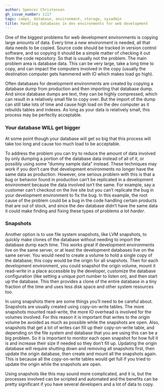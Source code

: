 ```yaml
---
author: Spencer Christensen
gh_issue_number: 1117
tags: camps, database, environment, storage, sysadmin
title: Handling databases in dev environments for web development
---
```


One of the biggest problems for web development environments is copying large amounts of data.  Every time a new environment is needed, all that data needs to be copied.  Source code should be tracked in version control software, and so copying it should be a simple matter of checking it out from the code repository.  So that is usually not the problem.  The main problem area is database data.  This can be very large, take a long time to copy, and can impact the computers involved in the copy (usually the destination computer gets hammered with IO which makes load go high).

Often databases for development environments are created by copying a database dump from production and then importing that database dump.  And since database dumps are text, they can be highly compressed, which can result in a relatively small file to copy over.  But the import of the dump can still take lots of time and cause high load on the dev computer as it rebuilds tables and indexes.  As long as your data is relatively small, this process may be perfectly acceptable.

### Your database WILL get bigger

At some point though your database will get so big that this process will take too long and cause too much load to be acceptable.

To address the problem you can try to reduce the amount of data involved by only dumping a portion of the database data instead of all of it, or possibly using some “dummy sample data” instead.  These techniques may work if you don’t care that development environments no longer have the same data as production.  However, one serious problem with this is that a bug or behavior found in production can’t be replicated in a development environment because the data involved isn’t the same.  For example, say a customer can’t checkout on the live site but you can’t replicate the bug in your development environment to fix the bug.  In this example, the root cause of the problem could be a bug in the code handling certain products that are out of stock, and since the dev database didn’t have the same data it could make finding and fixing these types of problems *a lot harder*.

### Snapshots

Another option is to use file system snapshots, like LVM snapshots, to quickly make clones of the database without needing to import the database dump each time.  This works great if development environments live on the same server, or at least the development databases live on the same server.  You would need to create a volume to hold a single copy of the database; this copy would be the origin for all snapshots.  Then for each development environment, you could snapshot the origin volume, mount it read-write in a place accessible by the developer, customize the database configuration (like setting a unique port number to listen on), and then start up the database.  This then provides a clone of the entire database in a tiny fraction of the time and uses less disk space and other system resources too.

In using snapshots there are some things you’ll need to be careful about.  Snapshots are usually created using copy-on-write tables.  The more snapshots mounted read-write, the more IO overhead is involved for the volumes involved.  For this reason it is important that writes to the origin volume be avoided as much as possible while the snapshots are open.  Also, snapshots that get a lot of writes can fill up their copy-on-write table, and depending on the file system and database that you are using this can be a big problem.  So it is important to monitor each open snapshot for how full it is and increase their size if needed so they don’t fill up.  Updating the origin database will require shutting down and removing all snapshots first, then update the origin database, then create and mount all the snapshots again.  This is because all the copy-on-write tables would get full if you tried to update the origin while the snapshots are open.

Using snapshots like this may sound more complicated, and it is, but the processes involved can be scripted and automated and the benefits can be pretty significant if you have several developers and a lot of data to copy.
